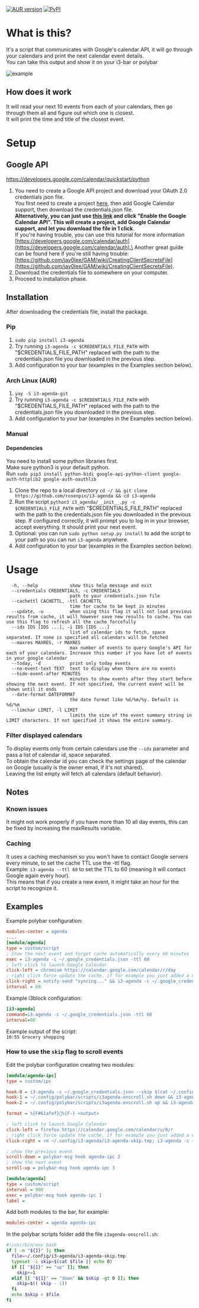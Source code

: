 [![AUR version](https://img.shields.io/aur/version/i3-agenda?style=flat-square&logo=arch-linux)](https://aur.archlinux.org/packages/i3-agenda/)
[![PyPI](https://img.shields.io/pypi/v/i3-agenda?style=flat-square&logo=python)](https://pypi.org/project/i3-agenda/)


# What is this?
It's a script that communicates with Google's calendar API, it will go through your calendars and print the next calendar event details.\
You can take this output and show it on your i3-bar or polybar

![example](https://raw.githubusercontent.com/rosenpin/i3-agenda/master/art/screenshot.png)

## How does it work
It will read your next 10 events from each of your calendars, then go through them all and figure out which one is closest.\
It will print the time and title of the closest event.

# Setup

## Google API
https://developers.google.com/calendar/quickstart/python

1. You need to create a Google API project and download your OAuth 2.0 credentials json file.\
You first need to create a project [here](https://console.developers.google.com/apis/credentials), then add Google Calendar support, then download the credentials.json file.\
**Alternatively, you can just use [this link](https://developers.google.com/calendar/quickstart/python) and click "Enable the Google Calendar API". This will create a project, add Google Calendar support, and let you download the file in 1 click**.\
If you're having trouble, you can use this tutorial for more information [https://developers.google.com/calendar/auth](https://developers.google.com/calendar/auth).\
Another great guide can be found here if you're still having trouble: [https://github.com/jay0lee/GAM/wiki/CreatingClientSecretsFile](https://github.com/jay0lee/GAM/wiki/CreatingClientSecretsFile).
2. Download the credentials file to somewhere on your computer.
3. Proceed to installation phase.

## Installation
After downloading the credentials file, install the package.

### Pip
1. `sudo pip install i3-agenda`
2. Try running `i3-agenda -c $CREDENTIALS_FILE_PATH` with "$CREDENTIALS_FILE_PATH" replaced with the path to the credentials.json file you downloaded in the previous step.
3. Add configuration to your bar (examples in the Examples section below).

### Arch Linux (AUR)
1. `yay -S i3-agenda-git`
2. Try running `i3-agenda -c $CREDENTIALS_FILE_PATH` with "$CREDENTIALS_FILE_PATH" replaced with the path to the credentials.json file you downloaded in the previous step.
3. Add configuration to your bar (examples in the Examples section below).

### Manual
#### Dependencies
You need to install some python libraries first.\
Make sure python3 is your default python.\
Run `sudo pip3 install python-bidi google-api-python-client google-auth-httplib2 google-auth-oauthlib`

1. Clone the repo to a local directory `cd ~/ && git clone https://github.com/rosenpin/i3-agenda && cd i3-agenda`
3. Run the script `python3 i3_agenda/__init__.py -c $CREDENTIALS_FILE_PATH` with "$CREDENTIALS_FILE_PATH" replaced with the path to the credentials.json file you downloaded in the previous step. If configured correctly, it will prompt you to log in in your browser, accept everything. It should print your next event.
4. Optional: you can run `sudo python setup.py install` to add the script to your path so you can run `i3-agenda` anywhere.
5. Add configuration to your bar (examples in the Examples section below).

# Usage
```
  -h, --help            show this help message and exit
  --credentials CREDENTIALS, -c CREDENTIALS
                        path to your credentials.json file
  --cachettl CACHETTL, -ttl CACHETTL
                        time for cache to be kept in minutes
  --update, -u          when using this flag it will not load previous results from cache, it will however save new results to cache. You can use this flag to refresh all the cache forcefully
  --ids IDS [IDS ...], -i IDS [IDS ...]
                        list of calendar ids to fetch, space separated. If none is specified all calendars will be fetched
  --maxres MAXRES, -r MAXRES
                        max number of events to query Google's API for each of your calendars. Increase this number if you have lot of events in your google calendar
  --today, -d           print only today events
  --no-event-text TEXT  text to display when there are no events
  --hide-event-after MINUTES
                        minutes to show events after they start before showing the next event. If not specified, the current event will be shown until it ends
  --date-format DATEFORMAT
                        the date format like %d/%m/%y. Default is %d/%m
  --limchar LIMIT, -l LIMIT
                        limits the size of the event summary string in LIMIT characters. If not specified it shows the entire summary.
```

### Filter displayed calendars
To display events only from certain calendars use the `--ids` parameter and pass a list of calendar id, space separated.\
To obtain the calendar id you can check the settings page of the calendar on Google (usually is the owner email, if it's not shared).\
Leaving the list empty will fetch all calendars (default behavior).

## Notes
### Known issues
It might not work properly if you have more than 10 all day events, this can be fixed by increasing the maxResults variable.

### Caching
It uses a caching mechanism so you won't have to contact Google servers every minute, to set the cache TTL use the -ttl flag.\
Example: `i3-agenda --ttl 60` to set the TTL to 60 (meaning it will contact Google again every hour).\
This means that if you create a new event, it might take an hour for the script to recognize it.

## Examples
Example polybar configuration:
``` ini
modules-center = agenda
....
[module/agenda]
type = custom/script
; Show the next event and forget cache automatically every 60 minutes
exec = i3-agenda -c ~/.google_credentials.json -ttl 60
; left click to launch Google Calendar
click-left = chromium https://calendar.google.com/calendar/r/day
; right click force update the cache, if for example you just added a new event
click-right = notify-send "syncing..." && i3-agenda -c ~/.google_credentials.json --update && notify-send -t 2000 "sync finished"
interval = 60
```

Example i3block configuration:
```ini
[i3-agenda]
command=i3-agenda -c ~/.google_credentials.json -ttl 60
interval=60
```


Example output of the script:\
```10:55 Grocery shopping```

### How to use the `skip` flag to scroll events

Edit the polybar configuration creating two modules:

```ini
[module/agenda-ipc]
type = custom/ipc

hook-0 = i3-agenda -c ~/.google_credentials.json --skip $(cat ~/.config/i3-agenda/i3-agenda-skip.tmp || echo 0)
hook-1 = ~/.config/polybar/scripts/i3agenda-onscroll.sh down && i3-agenda -c ~/.google_credentials.json --skip $(cat ~/.config/i3-agenda/i3-agenda-skip.tmp || echo 0)
hook-2 = ~/.config/polybar/scripts/i3agenda-onscroll.sh up && i3-agenda -c ~/.google_credentials.json --skip $(cat ~/.config/i3-agenda/i3-agenda-skip.tmp || echo 0)

format = %{F#61afef}%{F-} <output>

; left click to launch Google Calendar
click-left = firefox https://calendar.google.com/calendar/u/0/r
; right click force update the cache, if for example you just added a new event
click-right = rm ~/.config/i3-agenda/i3-agenda-skip.tmp; i3-agenda -c ~/.config/i3-agenda/client_secret.json --update && notify-send "i3-agenda" "Sync completed"

; show the previous event
scroll-down = polybar-msg hook agenda-ipc 2
; show the next event
scroll-up = polybar-msg hook agenda-ipc 3

[module/agenda]
type = custom/script
interval = 900
exec = polybar-msg hook agenda-ipc 1
label =
```

Add both modules to the bar, for example:

```ini
modules-center = agenda agenda-ipc
```

In the polybar scripts folder add the file `i3agenda-onscroll.sh`:

```bash
#!/usr/bin/env bash
if [ -n "${1}" ]; then
  file=~/.config/i3-agenda/i3-agenda-skip.tmp
  typeset -i skip=$(cat $file || echo 0)
  if [[ "${1}" == "up" ]]; then
    skip+=1
  elif [[ "${1}" == "down" && $skip -gt 0 ]]; then
    skip=$(( skip - 1))
  fi
  echo $skip > $file
fi
```
